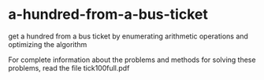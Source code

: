 # a-hundred-from-a-bus-ticket
get a hundred from a bus ticket by enumerating arithmetic operations and optimizing the algorithm

For complete information about the problems and methods for solving these problems, read the file tick100full.pdf
